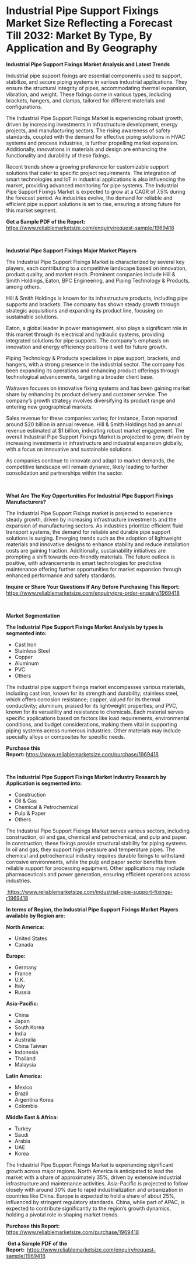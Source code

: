 <p><h1>Industrial Pipe Support Fixings Market Size Reflecting a Forecast Till 2032: Market By Type, By Application and By Geography</h1></p><p><strong>Industrial Pipe Support Fixings Market Analysis and Latest Trends</strong></p>
<p><p>Industrial pipe support fixings are essential components used to support, stabilize, and secure piping systems in various industrial applications. They ensure the structural integrity of pipes, accommodating thermal expansion, vibration, and weight. These fixings come in various types, including brackets, hangers, and clamps, tailored for different materials and configurations.</p><p>The Industrial Pipe Support Fixings Market is experiencing robust growth, driven by increasing investments in infrastructure development, energy projects, and manufacturing sectors. The rising awareness of safety standards, coupled with the demand for effective piping solutions in HVAC systems and process industries, is further propelling market expansion. Additionally, innovations in materials and design are enhancing the functionality and durability of these fixings.</p><p>Recent trends show a growing preference for customizable support solutions that cater to specific project requirements. The integration of smart technologies and IoT in industrial applications is also influencing the market, providing advanced monitoring for pipe systems. The Industrial Pipe Support Fixings Market is expected to grow at a CAGR of 7.5% during the forecast period. As industries evolve, the demand for reliable and efficient pipe support solutions is set to rise, ensuring a strong future for this market segment.</p></p>
<p><strong>Get a Sample PDF of the Report:&nbsp;</strong> <a href="https://www.reliablemarketsize.com/enquiry/request-sample/1969418?utm_campaign=1901&utm_medium=2&utm_source=Github&utm_content=ia&utm_term=12042025&utm_id=industrial-pipe-support-fixings">https://www.reliablemarketsize.com/enquiry/request-sample/1969418</a></p>
<p>&nbsp;</p>
<p><strong>Industrial Pipe Support Fixings Major Market Players</strong></p>
<p><p>The Industrial Pipe Support Fixings Market is characterized by several key players, each contributing to a competitive landscape based on innovation, product quality, and market reach. Prominent companies include Hill & Smith Holdings, Eaton, BPC Engineering, and Piping Technology & Products, among others.</p><p>Hill & Smith Holdings is known for its infrastructure products, including pipe supports and brackets. The company has shown steady growth through strategic acquisitions and expanding its product line, focusing on sustainable solutions.</p><p>Eaton, a global leader in power management, also plays a significant role in this market through its electrical and hydraulic systems, providing integrated solutions for pipe supports. The company's emphasis on innovation and energy efficiency positions it well for future growth.</p><p>Piping Technology & Products specializes in pipe support, brackets, and hangers, with a strong presence in the industrial sector. The company has been expanding its operations and enhancing product offerings through technological advancements, targeting a broader client base.</p><p>Walraven focuses on innovative fixing systems and has been gaining market share by enhancing its product delivery and customer service. The company’s growth strategy involves diversifying its product range and entering new geographical markets.</p><p>Sales revenue for these companies varies; for instance, Eaton reported around $20 billion in annual revenue. Hill & Smith Holdings had an annual revenue estimated at $1 billion, indicating robust market engagement. The overall Industrial Pipe Support Fixings Market is projected to grow, driven by increasing investments in infrastructure and industrial expansion globally, with a focus on innovative and sustainable solutions.</p><p>As companies continue to innovate and adapt to market demands, the competitive landscape will remain dynamic, likely leading to further consolidation and partnerships within the sector.</p></p>
<p>&nbsp;</p>
<p><strong>What Are The Key Opportunities For Industrial Pipe Support Fixings Manufacturers?</strong></p>
<p><p>The Industrial Pipe Support Fixings market is projected to experience steady growth, driven by increasing infrastructure investments and the expansion of manufacturing sectors. As industries prioritize efficient fluid transport systems, the demand for reliable and durable pipe support solutions is surging. Emerging trends such as the adoption of lightweight materials and innovative designs to enhance stability and reduce installation costs are gaining traction. Additionally, sustainability initiatives are prompting a shift towards eco-friendly materials. The future outlook is positive, with advancements in smart technologies for predictive maintenance offering further opportunities for market expansion through enhanced performance and safety standards.</p></p>
<p><strong>Inquire or Share Your Questions If Any Before Purchasing This Report:</strong> <a href="https://www.reliablemarketsize.com/enquiry/pre-order-enquiry/1969418?utm_campaign=1901&utm_medium=2&utm_source=Github&utm_content=ia&utm_term=12042025&utm_id=industrial-pipe-support-fixings">https://www.reliablemarketsize.com/enquiry/pre-order-enquiry/1969418</a></p>
<p>&nbsp;</p>
<p><strong>Market Segmentation</strong></p>
<p><strong>The Industrial Pipe Support Fixings Market Analysis by types is segmented into:</strong></p>
<p><ul><li>Cast Iron</li><li>Stainless Steel</li><li>Copper</li><li>Aluminum</li><li>PVC</li><li>Others</li></ul></p>
<p><p>The industrial pipe support fixings market encompasses various materials, including cast iron, known for its strength and durability; stainless steel, which offers corrosion resistance; copper, valued for its thermal conductivity; aluminum, praised for its lightweight properties; and PVC, known for its versatility and resistance to chemicals. Each material serves specific applications based on factors like load requirements, environmental conditions, and budget considerations, making them vital in supporting piping systems across numerous industries. Other materials may include specialty alloys or composites for specific needs.</p></p>
<p><strong>Purchase this Report:&nbsp;</strong><a href="https://www.reliablemarketsize.com/purchase/1969418?utm_campaign=1901&utm_medium=2&utm_source=Github&utm_content=ia&utm_term=12042025&utm_id=industrial-pipe-support-fixings">https://www.reliablemarketsize.com/purchase/1969418</a></p>
<p>&nbsp;</p>
<p><strong>The Industrial Pipe Support Fixings Market Industry Research by Application is segmented into:</strong></p>
<p><ul><li>Construction</li><li>Oil & Gas</li><li>Chemical & Petrochemical</li><li>Pulp & Paper</li><li>Others</li></ul></p>
<p><p>The Industrial Pipe Support Fixings Market serves various sectors, including construction, oil and gas, chemical and petrochemical, and pulp and paper. In construction, these fixings provide structural stability for piping systems. In oil and gas, they support high-pressure and temperature pipes. The chemical and petrochemical industry requires durable fixings to withstand corrosive environments, while the pulp and paper sector benefits from reliable support for processing equipment. Other applications may include pharmaceuticals and power generation, ensuring efficient operations across industries.</p></p>
<p><a href="https://www.reliablemarketsize.com/industrial-pipe-support-fixings-r1969418?utm_campaign=1901&utm_medium=2&utm_source=Github&utm_content=ia&utm_term=12042025&utm_id=industrial-pipe-support-fixings">&nbsp;https://www.reliablemarketsize.com/industrial-pipe-support-fixings-r1969418</a></p>
<p><strong>In terms of Region, the Industrial Pipe Support Fixings Market Players available by Region are:</strong></p>
<p>
    <p> <strong> North America: </strong>
        <ul>
            <li>United States</li>
            <li>Canada</li>
        </ul>
        </p> 
    <p> <strong> Europe: </strong>
        <ul>
            <li>Germany</li>
            <li>France</li>
            <li>U.K.</li>
            <li>Italy</li>
            <li>Russia</li>
        </ul>
        </p> 
    <p> <strong> Asia-Pacific: </strong>
        <ul>
            <li>China</li>
            <li>Japan</li>
            <li>South Korea</li>
            <li>India</li>
            <li>Australia</li>
            <li>China Taiwan</li>
            <li>Indonesia</li>
            <li>Thailand</li>
            <li>Malaysia</li>
        </ul>
        </p> 
    <p> <strong> Latin America: </strong>
        <ul>
            <li>Mexico</li>
            <li>Brazil</li>
            <li>Argentina Korea</li>
            <li>Colombia</li>
        </ul>
        </p> 
    <p> <strong> Middle East & Africa: </strong>
        <ul>
            <li>Turkey</li>
            <li>Saudi</li>
            <li>Arabia</li>
            <li>UAE</li>
            <li>Korea</li>
        </ul>
    </p>
    </p>
<p><p>The Industrial Pipe Support Fixings Market is experiencing significant growth across major regions. North America is anticipated to lead the market with a share of approximately 35%, driven by extensive industrial infrastructure and maintenance activities. Asia-Pacific is projected to follow closely with around 30% due to rapid industrialization and urbanization in countries like China. Europe is expected to hold a share of about 25%, influenced by stringent regulatory standards. China, while part of APAC, is expected to contribute significantly to the region’s growth dynamics, holding a pivotal role in shaping market trends.</p></p>
<p><strong>Purchase this Report: </strong><a href="https://www.reliablemarketsize.com/purchase/1969418?utm_campaign=1901&utm_medium=2&utm_source=Github&utm_content=ia&utm_term=12042025&utm_id=industrial-pipe-support-fixings">https://www.reliablemarketsize.com/purchase/1969418</a></p>
<p>&nbsp;<strong>Get a Sample PDF of the Report:&nbsp;&nbsp;</strong><a href="https://www.reliablemarketsize.com/enquiry/request-sample/1969418?utm_campaign=1901&utm_medium=2&utm_source=Github&utm_content=ia&utm_term=12042025&utm_id=industrial-pipe-support-fixings">https://www.reliablemarketsize.com/enquiry/request-sample/1969418</a></p>
<p><strong></strong></p>
<p><p></p><p></p><p></p></p>